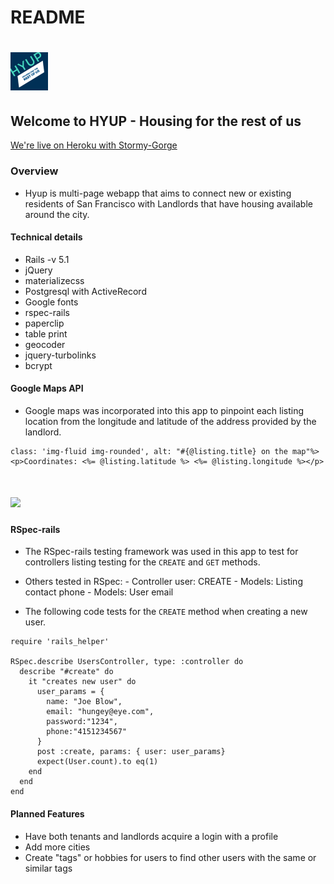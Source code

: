 # README

# <img src="/images/hyup.jpg" width="60">

## Welcome to HYUP - Housing for the rest of us

[We're live on Heroku with Stormy-Gorge](https://stormy-gorge-29733.herokuapp.com/)

### Overview
- Hyup is multi-page webapp that aims to connect new or existing residents of San Francisco with Landlords that have housing available around the city.


#### Technical details
* Rails -v 5.1
* jQuery
* materializecss
* Postgresql with ActiveRecord
* Google fonts
* rspec-rails
* paperclip
* table print
* geocoder
* jquery-turbolinks
* bcrypt



#### Google Maps API
- Google maps was incorporated into this app to pinpoint each listing location from the longitude and latitude of the address provided by the landlord.


```<%= image_tag "http://maps.googleapis.com/maps/api/staticmap?center=#{@listing.latitude},#{@listing.longitude}&markers=#{@listing.latitude},#{@listing.longitude}&zoom=15&size=250x250&key=AIzaSyA4BHW3txEdqfxzdTlPwaHsYRSZbfeIcd8",
class: 'img-fluid img-rounded', alt: "#{@listing.title} on the map"%>
<p>Coordinates: <%= @listing.latitude %> <%= @listing.longitude %></p>
```

# <img src="/images/maps.jpg" width="60">

#### RSpec-rails
- The RSpec-rails testing framework was used in this app to test for controllers listing testing for the `CREATE` and `GET` methods.
- Others tested in RSpec:
        - Controller user: CREATE
        - Models: Listing contact phone
        - Models: User email


- The following code tests for the `CREATE` method when creating a new user.

```
require 'rails_helper'

RSpec.describe UsersController, type: :controller do
  describe "#create" do
    it "creates new user" do
      user_params = {
        name: "Joe Blow",
        email: "hungey@eye.com",
        password:"1234",
        phone:"4151234567"
      }
      post :create, params: { user: user_params}
      expect(User.count).to eq(1)
    end
  end
end
```


#### Planned Features
- Have both tenants and landlords acquire a login with a profile
- Add more cities
- Create "tags" or hobbies for users to find other users with the same or similar tags
